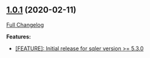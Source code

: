 ## [1.0.1](https://github.com/ugate/sqler-oracle/tree/v1.0.1) (2020-02-11)
[Full Changelog](https://github.com/ugate/sqler-oracle/compare/v1.0.0...v1.0.1)


__Features:__
* [[FEATURE]: Initial release for sqler version >= 5.3.0](https://github.com/ugate/sqler-oracle/commit/503f2a29951d870bd7f1da478eec4e4b025965bd)